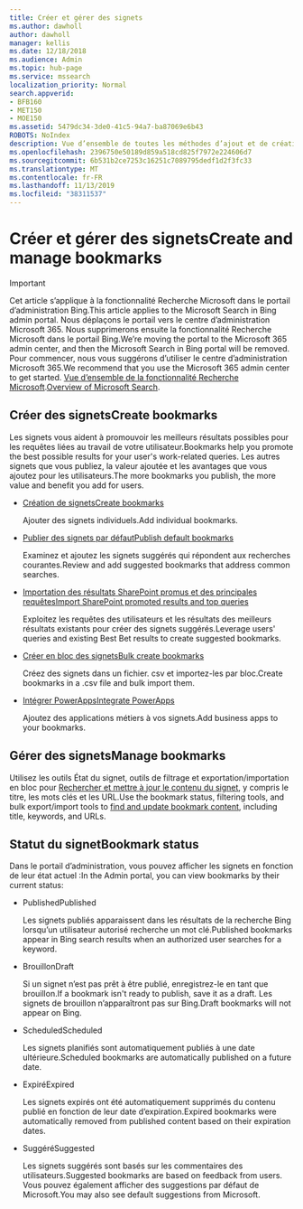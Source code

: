 ```yaml
---
title: Créer et gérer des signets
ms.author: dawholl
author: dawholl
manager: kellis
ms.date: 12/18/2018
ms.audience: Admin
ms.topic: hub-page
ms.service: mssearch
localization_priority: Normal
search.appverid:
- BFB160
- MET150
- MOE150
ms.assetid: 5479dc34-3de0-41c5-94a7-ba87069e6b43
ROBOTS: NoIndex
description: Vue d’ensemble de toutes les méthodes d’ajout et de création de signets pour les résultats de travail Microsoft Search
ms.openlocfilehash: 2396750e50189d859a518cd825f7972e224606d7
ms.sourcegitcommit: 6b531b2ce7253c16251c7089795dedf1d2f3fc33
ms.translationtype: MT
ms.contentlocale: fr-FR
ms.lasthandoff: 11/13/2019
ms.locfileid: "38311537"
---
```

# <a name="create-and-manage-bookmarks"></a><span data-ttu-id="2a42b-103">Créer et gérer des signets</span><span class="sxs-lookup"><span data-stu-id="2a42b-103">Create and manage bookmarks</span></span>

> [!IMPORTANT]
> <span data-ttu-id="2a42b-104">Cet article s’applique à la fonctionnalité Recherche Microsoft dans le portail d’administration Bing.</span><span class="sxs-lookup"><span data-stu-id="2a42b-104">This article applies to the Microsoft Search in Bing admin portal.</span></span> <span data-ttu-id="2a42b-105">Nous déplaçons le portail vers le centre d’administration Microsoft 365. Nous supprimerons ensuite la fonctionnalité Recherche Microsoft dans le portail Bing.</span><span class="sxs-lookup"><span data-stu-id="2a42b-105">We’re moving the portal to the Microsoft 365 admin center, and then the Microsoft Search in Bing portal will be removed.</span></span> <span data-ttu-id="2a42b-106">Pour commencer, nous vous suggérons d’utiliser le centre d’administration Microsoft 365.</span><span class="sxs-lookup"><span data-stu-id="2a42b-106">We recommend that you use the Microsoft 365 admin center to get started.</span></span> <span data-ttu-id="2a42b-107">[Vue d’ensemble de la fonctionnalité Recherche Microsoft](overview-microsoft-search.md).</span><span class="sxs-lookup"><span data-stu-id="2a42b-107">[Overview of Microsoft Search](overview-microsoft-search.md).</span></span>
    
## <a name="create-bookmarks"></a><span data-ttu-id="2a42b-108">Créer des signets</span><span class="sxs-lookup"><span data-stu-id="2a42b-108">Create bookmarks</span></span>

<span data-ttu-id="2a42b-109">Les signets vous aident à promouvoir les meilleurs résultats possibles pour les requêtes liées au travail de votre utilisateur.</span><span class="sxs-lookup"><span data-stu-id="2a42b-109">Bookmarks help you promote the best possible results for your user's work-related queries.</span></span> <span data-ttu-id="2a42b-110">Les autres signets que vous publiez, la valeur ajoutée et les avantages que vous ajoutez pour les utilisateurs.</span><span class="sxs-lookup"><span data-stu-id="2a42b-110">The more bookmarks you publish, the more value and benefit you add for users.</span></span>
  
- [<span data-ttu-id="2a42b-111">Création de signets</span><span class="sxs-lookup"><span data-stu-id="2a42b-111">Create bookmarks</span></span>](create-bookmarks.md)
    
    <span data-ttu-id="2a42b-112">Ajouter des signets individuels.</span><span class="sxs-lookup"><span data-stu-id="2a42b-112">Add individual bookmarks.</span></span>
    
- [<span data-ttu-id="2a42b-113">Publier des signets par défaut</span><span class="sxs-lookup"><span data-stu-id="2a42b-113">Publish default bookmarks</span></span>](publish-default-bookmarks.md)
    
    <span data-ttu-id="2a42b-114">Examinez et ajoutez les signets suggérés qui répondent aux recherches courantes.</span><span class="sxs-lookup"><span data-stu-id="2a42b-114">Review and add suggested bookmarks that address common searches.</span></span>
    
- [<span data-ttu-id="2a42b-115">Importation des résultats SharePoint promus et des principales requêtes</span><span class="sxs-lookup"><span data-stu-id="2a42b-115">Import SharePoint promoted results and top queries</span></span>](import-sharepoint-promoted-results-and-top-queries.md)
    
    <span data-ttu-id="2a42b-116">Exploitez les requêtes des utilisateurs et les résultats des meilleurs résultats existants pour créer des signets suggérés.</span><span class="sxs-lookup"><span data-stu-id="2a42b-116">Leverage users' queries and existing Best Bet results to create suggested bookmarks.</span></span>
    
- [<span data-ttu-id="2a42b-117">Créer en bloc des signets</span><span class="sxs-lookup"><span data-stu-id="2a42b-117">Bulk create bookmarks</span></span>](bulk-create-bookmarks.md)
    
    <span data-ttu-id="2a42b-118">Créez des signets dans un fichier. csv et importez-les par bloc.</span><span class="sxs-lookup"><span data-stu-id="2a42b-118">Create bookmarks in a .csv file and bulk import them.</span></span>
    
- [<span data-ttu-id="2a42b-119">Intégrer PowerApps</span><span class="sxs-lookup"><span data-stu-id="2a42b-119">Integrate PowerApps</span></span>](integrate-powerapps.md)
    
    <span data-ttu-id="2a42b-120">Ajoutez des applications métiers à vos signets.</span><span class="sxs-lookup"><span data-stu-id="2a42b-120">Add business apps to your bookmarks.</span></span>
    
## <a name="manage-bookmarks"></a><span data-ttu-id="2a42b-121">Gérer des signets</span><span class="sxs-lookup"><span data-stu-id="2a42b-121">Manage bookmarks</span></span>

<span data-ttu-id="2a42b-122">Utilisez les outils État du signet, outils de filtrage et exportation/importation en bloc pour [Rechercher et mettre à jour le contenu du signet](manage-bookmarks.md), y compris le titre, les mots clés et les URL.</span><span class="sxs-lookup"><span data-stu-id="2a42b-122">Use the bookmark status, filtering tools, and bulk export/import tools to [find and update bookmark content](manage-bookmarks.md), including title, keywords, and URLs.</span></span>
  
## <a name="bookmark-status"></a><span data-ttu-id="2a42b-123">Statut du signet</span><span class="sxs-lookup"><span data-stu-id="2a42b-123">Bookmark status</span></span>

<span data-ttu-id="2a42b-124">Dans le portail d’administration, vous pouvez afficher les signets en fonction de leur état actuel :</span><span class="sxs-lookup"><span data-stu-id="2a42b-124">In the Admin portal, you can view bookmarks by their current status:</span></span>
  
- <span data-ttu-id="2a42b-125">Published</span><span class="sxs-lookup"><span data-stu-id="2a42b-125">Published</span></span>
    
    <span data-ttu-id="2a42b-126">Les signets publiés apparaissent dans les résultats de la recherche Bing lorsqu’un utilisateur autorisé recherche un mot clé.</span><span class="sxs-lookup"><span data-stu-id="2a42b-126">Published bookmarks appear in Bing search results when an authorized user searches for a keyword.</span></span>
    
- <span data-ttu-id="2a42b-127">Brouillon</span><span class="sxs-lookup"><span data-stu-id="2a42b-127">Draft</span></span>
    
    <span data-ttu-id="2a42b-128">Si un signet n’est pas prêt à être publié, enregistrez-le en tant que brouillon.</span><span class="sxs-lookup"><span data-stu-id="2a42b-128">If a bookmark isn't ready to publish, save it as a draft.</span></span> <span data-ttu-id="2a42b-129">Les signets de brouillon n’apparaîtront pas sur Bing.</span><span class="sxs-lookup"><span data-stu-id="2a42b-129">Draft bookmarks will not appear on Bing.</span></span>
    
- <span data-ttu-id="2a42b-130">Scheduled</span><span class="sxs-lookup"><span data-stu-id="2a42b-130">Scheduled</span></span>
    
    <span data-ttu-id="2a42b-131">Les signets planifiés sont automatiquement publiés à une date ultérieure.</span><span class="sxs-lookup"><span data-stu-id="2a42b-131">Scheduled bookmarks are automatically published on a future date.</span></span>
    
- <span data-ttu-id="2a42b-132">Expiré</span><span class="sxs-lookup"><span data-stu-id="2a42b-132">Expired</span></span>
    
    <span data-ttu-id="2a42b-133">Les signets expirés ont été automatiquement supprimés du contenu publié en fonction de leur date d’expiration.</span><span class="sxs-lookup"><span data-stu-id="2a42b-133">Expired bookmarks were automatically removed from published content based on their expiration dates.</span></span>
    
- <span data-ttu-id="2a42b-134">Suggéré</span><span class="sxs-lookup"><span data-stu-id="2a42b-134">Suggested</span></span>
    
    <span data-ttu-id="2a42b-135">Les signets suggérés sont basés sur les commentaires des utilisateurs.</span><span class="sxs-lookup"><span data-stu-id="2a42b-135">Suggested bookmarks are based on feedback from users.</span></span> <span data-ttu-id="2a42b-136">Vous pouvez également afficher des suggestions par défaut de Microsoft.</span><span class="sxs-lookup"><span data-stu-id="2a42b-136">You may also see default suggestions from Microsoft.</span></span>

  

